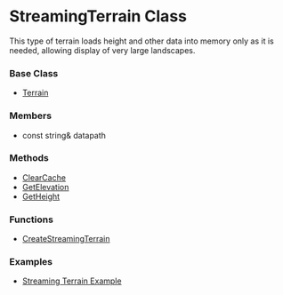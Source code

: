 # StreamingTerrain Class
This type of terrain loads height and other data into memory only as it is needed, allowing display of very large landscapes.
### Base Class
* [Terrain](../Terrain/README.md)
### Members
* const string& datapath
### Methods
* [ClearCache](ClearCache.md)
* [GetElevation](GetElevation.md)
* [GetHeight](GetHeight.md)
### Functions
* [CreateStreamingTerrain](CreateStreamingTerrain.md)
### Examples
* [Streaming Terrain Example](StreamingTerrain.cpp)
